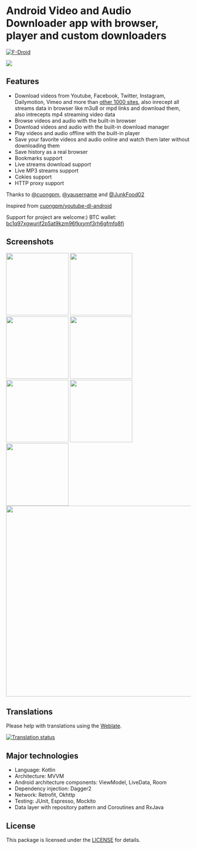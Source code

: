 # Android Video and Audio Downloader app with browser, player and custom downloaders

[![F-Droid](https://img.shields.io/f-droid/v/com.myAllVideoBrowser?color=b4eb12&label=F-Droid&logo=fdroid&logoColor=1f78d2)](https://f-droid.org/packages/com.myAllVideoBrowser)

<a href="https://f-droid.org/packages/com.myAllVideoBrowser"><img src="https://f-droid.org/badge/get-it-on.png"></a>

## Features

- Download videos from Youtube, Facebook, Twitter, Instagram, Dailymotion, Vimeo and more
  than [other 1000 sites](http://rg3.github.io/youtube-dl/supportedsites.html), also inrecept all
  streams data in browser like m3u8 or mpd links and download them, also intrecepts mp4 streaming
  video data
- Browse videos and audio with the built-in browser
- Download videos and audio with the built-in download manager
- Play videos and audio offline with the built-in player
- Save your favorite videos and audio online and watch them later without downloading them
- Save history as a real browser
- Bookmarks support
- Live streams download support
- Live MP3 streams support
- Cokies support
- HTTP proxy support

Thanks
to [@cuongpm](https://github.com/cuongpm), [@yausername](https://github.com/yausername) and [@JunkFood02](https://github.com/JunkFood02)

Inspired from [cuongpm/youtube-dl-android](https://github.com/cuongpm/youtube-dl-android)

Support for project are welcome:) BTC wallet: [bc1q97xgwurjf2p5at9kzm96fkxymf3rh6gfmfq8fj](bitcoin:BC1Q97XGWURJF2P5AT9KZM96FKXYMF3RH6GFMFQ8FJ)

## Screenshots

<img src="screenshots/screenshot_1.png" width="170"> <img src="screenshots/screenshot_2.png" width="170"> <img src="screenshots/screenshot_3.png" width="170"> <img src="screenshots/screenshot_4.png" width="170">
<img src="screenshots/screenshot_5.png" width="170"> <img src="screenshots/screenshot_6.png" width="170"> <img src="screenshots/screenshot_7.png" width="170"> <img src="screenshots/screenshot_8.png" width="520">

## Translations

Please help with translations using the [Weblate](https://toolate.othing.xyz/projects/super-video-downloader/).

<a href="https://toolate.othing.xyz/projects/super-video-downloader/">
<img alt="Translation status" src="https://toolate.othing.xyz/widget/super-video-downloader/multi-auto.svg"/>
</a>

## Major technologies

- Language: Kotlin
- Architecture: MVVM
- Android architecture components: ViewModel, LiveData, Room
- Dependency injection: Dagger2
- Network: Retrofit, Okhttp
- Testing: JUnit, Espresso, Mockito
- Data layer with repository pattern and Coroutines and RxJava

## License

This package is licensed under the [LICENSE](./LICENSE) for details.
